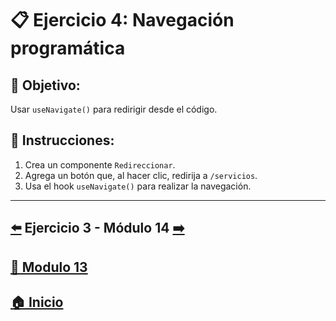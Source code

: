 # 📋 Ejercicio 4: Navegación programática

## 🎯 Objetivo:
Usar `useNavigate()` para redirigir desde el código.

## 📝 Instrucciones:
1. Crea un componente `Redireccionar`.
2. Agrega un botón que, al hacer clic, redirija a `/servicios`.
3. Usa el hook `useNavigate()` para realizar la navegación.
---

## [⬅️](../Ejercicios/Ejercicio_3.md) Ejercicio 3 - Módulo 14 [➡️](../../Modulo_14:_Consumo_de_APIs_con_fetch_o_Axios/Modulo_14.md)
## [📄 Modulo 13](../Modulo_13.md)
## [🏠 Inicio](../../README.md)
